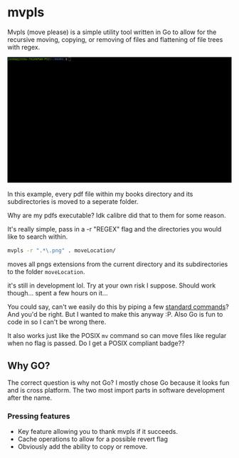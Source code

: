 # mvpls
Mvpls (move please) is a simple utility tool written in Go to allow for the recursive moving, copying, or removing of files and flattening of file trees with regex.

![](assets/mvpls.gif)

In this example, every pdf file within my books directory and its subdirectories is moved to a seperate folder.

Why are my pdfs executable? Idk calibre did that to them for some reason.

It's really simple, pass in a -r "REGEX" flag and the directories you would like to search within.
```sh
mvpls -r ".*\.png" . moveLocation/
```
moves all pngs extensions from the current directory and its subdirectories to the folder `moveLocation`.

it's still in development lol. Try at your own risk I suppose. Should work though... spent a few hours on it...

You could say, can't we easily do this by piping a few [standard commands](https://superuser.com/a/1041895/1225558)?
And you'd be right. But I wanted to make this anyway :P. Also  Go is fun to code in so I can't be wrong there.

It also works just like the POSIX `mv` command so can move files like regular when no flag is passed. Do I get a POSIX compliant badge??

## Why GO?
The correct question is why not Go? I mostly chose Go because it looks fun and is cross platform. 
The two most import parts in software development after the name.

### Pressing features
- Key feature allowing you to thank mvpls if it succeeds.
- Cache operations to allow for a possible revert flag
- Obviously add the ability to copy or remove.
